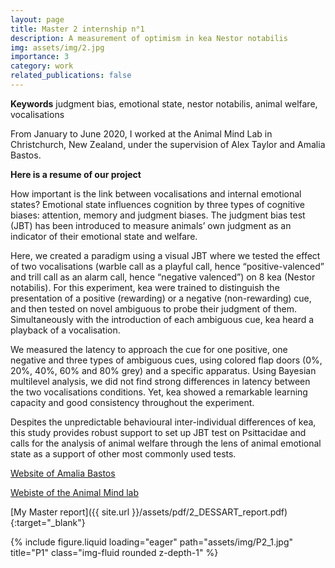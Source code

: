 ```yaml
---
layout: page
title: Master 2 internship n°1
description: A measurement of optimism in kea Nestor notabilis
img: assets/img/2.jpg
importance: 3
category: work
related_publications: false
---
```

**Keywords** judgment bias, emotional state, nestor notabilis, animal welfare, vocalisations

From January to June 2020, I worked at the Animal Mind Lab in Christchurch, New Zealand, under the supervision of Alex Taylor and Amalia Bastos.

**Here is a resume of our project**

How important is the link between vocalisations and internal emotional states? Emotional state influences cognition by three types of cognitive biases: attention, memory and judgment biases. The judgment bias test (JBT) has been introduced to measure animals’ own judgment as an indicator of their emotional state and welfare.

Here, we created a paradigm using a visual JBT where we tested the effect of two vocalisations (warble call as a playful call, hence “positive-valenced” and trill call as an alarm call, hence “negative valenced”) on 8 kea (Nestor notabilis). For this experiment, kea were trained to distinguish the presentation of a positive (rewarding) or a negative (non-rewarding) cue, and then tested on novel ambiguous to probe their judgment of them. Simultaneously with the introduction of each ambiguous cue, kea heard a playback of a vocalisation.

We measured the latency to approach the cue for one positive, one negative and three types of ambiguous cues, using colored flap doors (0%, 20%, 40%, 60% and 80% grey) and a specific apparatus. Using Bayesian multilevel analysis, we did not find strong differences in latency between the two vocalisations conditions. Yet, kea showed a remarkable learning capacity and good consistency throughout the experiment.

Despites the unpredictable behavioural inter-individual differences of kea, this study provides robust support to set up JBT test on Psittacidae and calls for the analysis of animal welfare through the lens of animal emotional state as a support of other most commonly used tests.

[Website of Amalia Bastos](https://apmbastos.wordpress.com/)

[Webiste of the Animal Mind lab](https://www.animalmindslab.com/)

<span>[My Master report]({{ site.url }}/assets/pdf/2_DESSART_report.pdf){:target="\_blank"}</span>

<div class="row">
    <div class="col-sm mt-3 mt-md-0">
        {% include figure.liquid loading="eager" path="assets/img/P2_1.jpg" title="P1" class="img-fluid rounded z-depth-1" %}
    </div>
</div>
